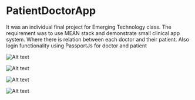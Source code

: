 # PatientDoctorApp

It was an individual final project for Emerging Technology class. The requirement was to use MEAN stack and demonstrate small clinical app system. Where there is relation between each doctor and their patient. Also login functionality using PassportJs for doctor and patient




![Alt text](http://alexgomes.tk/content/3-projects/5-doctor-patient-app/pic1.jpg)

![Alt text](http://alexgomes.tk/content/3-projects/5-doctor-patient-app/pic2.jpg)

![Alt text](http://alexgomes.tk/content/3-projects/5-doctor-patient-app/pic3.jpg)

![Alt text](http://alexgomes.tk/content/3-projects/5-doctor-patient-app/pic4.jpg)
